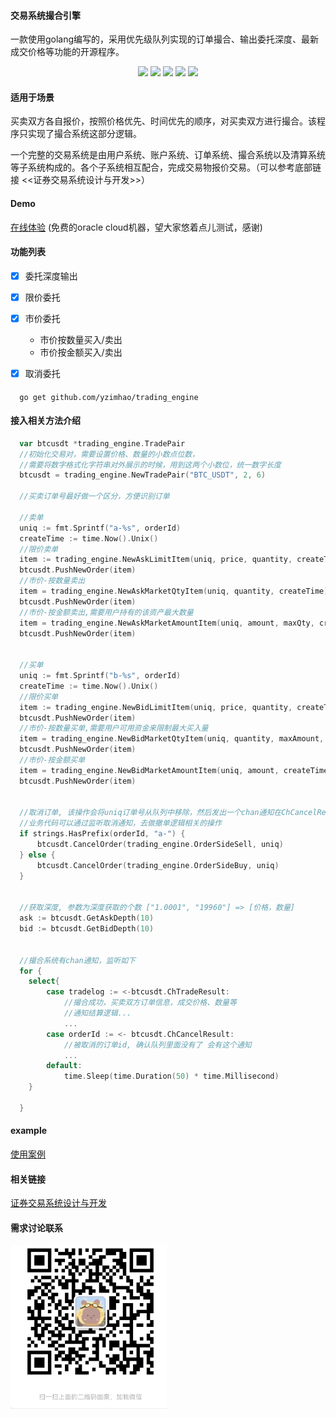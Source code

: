 #### 交易系统撮合引擎
  一款使用golang编写的，采用优先级队列实现的订单撮合、输出委托深度、最新成交价格等功能的开源程序。
<p align="center">
    <img src="https://img.shields.io/github/stars/yzimhao/trading_engine?style=social">
    <img src="https://img.shields.io/github/forks/yzimhao/trading_engine?style=social">
	<img src="https://img.shields.io/github/issues/yzimhao/trading_engine">
	<img src="https://img.shields.io/github/repo-size/yzimhao/trading_engine">
	<img src="https://img.shields.io/github/license/yzimhao/trading_engine">
</p>


#### 适用于场景 
  买卖双方各自报价，按照价格优先、时间优先的顺序，对买卖双方进行撮合。该程序只实现了撮合系统这部分逻辑。
  
  一个完整的交易系统是由用户系统、账户系统、订单系统、撮合系统以及清算系统等子系统构成的。各个子系统相互配合，完成交易物报价交易。（可以参考底部链接 <<证券交易系统设计与开发>>）

  

#### Demo
  <a href="http://132.226.14.192:8080/demo" target="_blank">在线体验</a> (免费的oracle cloud机器，望大家悠着点儿测试，感谢)


#### 功能列表
  - [x] 委托深度输出
  - [x] 限价委托  
  - [x] 市价委托
    - 市价按数量买入/卖出
    - 市价按金额买入/卖出
  - [x] 取消委托
  


####
```
  go get github.com/yzimhao/trading_engine
```

#### 接入相关方法介绍
```go
  var btcusdt *trading_engine.TradePair
  //初始化交易对，需要设置价格、数量的小数点位数，
  //需要将数字格式化字符串对外展示的时候，用到这两个小数位，统一数字长度
  btcusdt = trading_engine.NewTradePair("BTC_USDT", 2, 6)

  //买卖订单号最好做一个区分，方便识别订单
  
  //卖单
  uniq := fmt.Sprintf("a-%s", orderId)
  createTime := time.Now().Unix()
  //限价卖单
  item := trading_engine.NewAskLimitItem(uniq, price, quantity, createTime)
  btcusdt.PushNewOrder(item)
  //市价-按数量卖出
  item = trading_engine.NewAskMarketQtyItem(uniq, quantity, createTime)
  btcusdt.PushNewOrder(item)
  //市价-按金额卖出,需要用户持有的该资产最大数量
  item = trading_engine.NewAskMarketAmountItem(uniq, amount, maxQty, createTime)
  btcusdt.PushNewOrder(item)


  //买单
  uniq := fmt.Sprintf("b-%s", orderId)
  createTime := time.Now().Unix()
  //限价买单
  item := trading_engine.NewBidLimitItem(uniq, price, quantity, createTime)
  btcusdt.PushNewOrder(item)
  //市价-按数量买单,需要用户可用资金来限制最大买入量
  item = trading_engine.NewBidMarketQtyItem(uniq, quantity, maxAmount, createTime)
  btcusdt.PushNewOrder(item)
  //市价-按金额买单
  item = trading_engine.NewBidMarketAmountItem(uniq, amount, createTime)
  btcusdt.PushNewOrder(item)


  //取消订单, 该操作会将uniq订单号从队列中移除，然后发出一个chan通知在ChCancelResult
  //业务代码可以通过监听取消通知，去做撤单逻辑相关的操作
  if strings.HasPrefix(orderId, "a-") {
      btcusdt.CancelOrder(trading_engine.OrderSideSell, uniq)
  } else {
      btcusdt.CancelOrder(trading_engine.OrderSideBuy, uniq)
  }


  //获取深度, 参数为深度获取的个数 ["1.0001", "19960"] => [价格，数量]
  ask := btcusdt.GetAskDepth(10)
  bid := btcusdt.GetBidDepth(10)


  //撮合系统有chan通知，监听如下
  for {
    select{
        case tradelog := <-btcusdt.ChTradeResult:
            //撮合成功，买卖双方订单信息，成交价格、数量等
            //通知结算逻辑...
            ...
        case orderId := <- btcusdt.ChCancelResult:
            //被取消的订单id, 确认队列里面没有了 会有这个通知
            ...
        default:
            time.Sleep(time.Duration(50) * time.Millisecond)
    }
    
  }

```  



#### example
  <a href="example">使用案例</a>


#### 相关链接
  <a href="https://www.liaoxuefeng.com/article/1185272483766752" target="_blank">证券交易系统设计与开发</a>

#### 需求讨论联系
<img src="example/me.jpg" style="width:250px;">